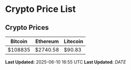 # Crypto Price List

## Crypto Prices
| Bitcoin | Ethereum | Litecoin |
| ------- | -------- | -------- |
| $108835 | $2740.58 | $90.83 |
**Last Updated:** 2025-06-10 16:55 UTC
**Last Updated:** $DATE$
